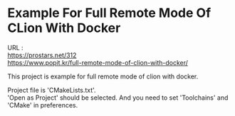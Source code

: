 # Example For Full Remote Mode Of CLion With Docker

URL :  
  https://prostars.net/312  
  https://www.popit.kr/full-remote-mode-of-clion-with-docker/

This project is example for full remote mode of clion with docker.

Project file is 'CMakeLists.txt'.  
'Open as Project' should be selected. And you need to set 'Toolchains' and 'CMake' in preferences.
